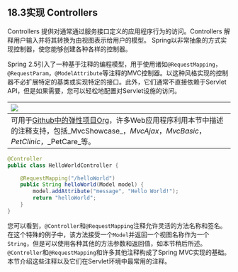 ## 18.3实现 Controllers

Controllers 提供对通常通过服务接口定义的应用程序行为的访问。Controllers 解释用户输入并将其转换为由视图表示给用户的模型。 Spring以非常抽象的方式实现控制器，使您能够创建各种各样的控制器。

Spring 2.5引入了一种基于注释的编程模型，用于使用诸如`@RequestMapping`，`@RequestParam`，`@ModelAttribute`等注释的MVC控制器。以这种风格实现的控制器不必扩展特定的基类或实现特定的接口。此外，它们通常不直接依赖于Servlet API，但是如果需要，您可以轻松地配置对Servlet设施的访问。

| ![](https://docs.spring.io/spring/docs/5.0.0.M5/spring-framework-reference/html/images/tip.png) |
| :--- |
| 可用于[Github中的弹性项目Org](https://github.com/spring-projects/)，许多Web应用程序利用本节中描述的注释支持，包括_MvcShowcase_，_MvcAjax_，_MvcBasic_，_PetClinic_，_PetCare_等。 |

```java
@Controller
public class HelloWorldController {

    @RequestMapping("/helloWorld")
    public String helloWorld(Model model) {
        model.addAttribute("message", "Hello World!");
        return "helloWorld";
    }
}
```

您可以看到，`@Controller`和`@RequestMapping`注释允许灵活的方法名称和签名。在这个特殊的例子中，该方法接受一个`Model`并返回一个视图名称作为一个`String`，但是可以使用各种其他的方法参数和返回值，如本节稍后所述。 `@Controller`和`@RequestMapping`和许多其他注释构成了Spring MVC实现的基础。本节介绍这些注释以及它们在Servlet环境中最常用的注释。



